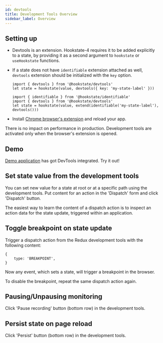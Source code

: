 ```yaml
---
id: devtools
title: Development Tools Overview
sidebar_label: Overview
---
```


## Setting up

* Devtools is an extension. Hookstate-4 requires it to be added explicitly to a state, by providing it as a second argument to `hookstate` or `useHookstate` functions.
* If a state does not have `identifiable` extension attached as well, `devtools` extension should be initialized with the `key` option.

    ```tsx
    import { devtools } from '@hookstate/devtools'
    let state = hookstate(value, devtools({ key: 'my-state-label' }))
    ```

    ```tsx
    import { identifiable } from '@hookstate/identifiable'
    import { devtools } from '@hookstate/devtools'
    let state = hookstate(value, extend(identifiable('my-state-label'), devtools()))
    ```

* Install [Chrome browser's extension](https://chrome.google.com/webstore/detail/redux-devtools/lmhkpmbekcpmknklioeibfkpmmfibljd?hl=en) and reload your app.

There is no impact on performance in production. Development tools are activated only when the browser's extension is opened.

## Demo

[Demo application](https://github.com/avkonst/hookstate/tree/master/docs/demos/todolist) has got DevTools integrated. Try it out!

## Set state value from the development tools

You can set new value for a state at root or at a specific path using the development tools.
Put content for an action in the 'Dispatch' form and click 'Dispatch' button.

The easiest way to learn the content of a dispatch action is to inspect an action data for the state update, triggered within an application.

## Toggle breakpoint on state update

Trigger a dispatch action from the Redux development tools with the following content:

```tsx
{
    type: 'BREAKPOINT',
}
```

Now any event, which sets a state, will trigger a breakpoint in the browser.

To disable the breakpoint, repeat the same dispatch action again.

## Pausing/Unpausing monitoring

Click 'Pause recording' button (bottom row) in the development tools.

## Persist state on page reload

Click 'Persist' button (bottom row) in the development tools.
